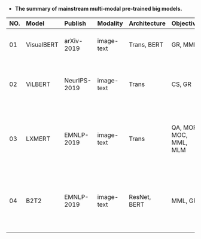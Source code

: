 * **The summary of mainstream multi-modal pre-trained big models.** 

|**NO.**     | **Model**     | **Publish**        | **Modality**        | **Architecture**   | **Objective**     |**Highlights**   |**Code**         |
|:-----------|:-----------   |:----------------   |:----------------    |:----------------   |:----------------  |:----------------|:----------------|
|01 |VisualBERT |arXiv-2019 |image-text |Trans, BERT |GR, MML |A simple and strong baseline for VLP |https://github.com/uclanlp/visualbert 
|02 |ViLBERT |NeurIPS-2019 |image-text |Trans |CS, GR |First adopt co-attention for MM pre-training |https://github.com/jiasenlu/vilbert_beta 
|03 |LXMERT |EMNLP-2019 |image-text |Trans | QA, MOR, MOC, MML, MLM |Propose a cross-modality encoder for vision-language pre-training |https://github.com/airsplay/lxmert 
|04 |B2T2 |EMNLP-2019 |image-text |ResNet, BERT |MML, GR |Embed bounding box into text transformer in a early fusion manner |https://github.com/google-research/language/tree/master/language/question_answering/b2t2 


























































































